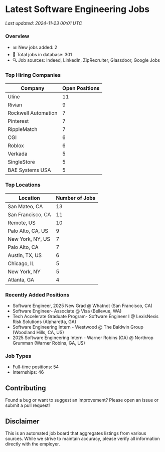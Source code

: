 # Latest Software Engineering Jobs
*Last updated: 2024-11-23 00:01 UTC*

### Overview
- 📊 New jobs added: 2
- 💼 Total jobs in database: 301
- 🔍 Job sources: Indeed, LinkedIn, ZipRecruiter, Glassdoor, Google Jobs

### Top Hiring Companies
| Company | Open Positions |
|---------|---------------|
| Uline | 11 |
| Rivian | 9 |
| Rockwell Automation | 7 |
| Pinterest | 7 |
| RippleMatch | 7 |
| CGI | 6 |
| Roblox | 6 |
| Verkada | 5 |
| SingleStore | 5 |
| BAE Systems USA | 5 |

### Top Locations
| Location | Number of Jobs |
|----------|---------------|
| San Mateo, CA | 13 |
| San Francisco, CA | 11 |
| Remote, US | 10 |
| Palo Alto, CA, US | 9 |
| New York, NY, US | 7 |
| Palo Alto, CA | 7 |
| Austin, TX, US | 6 |
| Chicago, IL | 5 |
| New York, NY | 5 |
| Atlanta, GA | 4 |

### Recently Added Positions
- Software Engineer, 2025 New Grad @ Whatnot (San Francisco, CA)
- Software Engineer- Associate @ Visa (Bellevue, WA)
- Tech Accelerate Graduate Program- Software Engineer I @ LexisNexis Risk Solutions (Alpharetta, GA)
- Software Engineering Intern - Westwood @ The Baldwin Group (Woodland Hills, CA, US)
- 2025 Software Engineering Intern - Warner Robins (GA) @ Northrop Grumman (Warner Robins, GA, US)

### Job Types
- Full-time positions: 54
- Internships: 46

## Contributing
Found a bug or want to suggest an improvement? Please open an issue or submit a pull request!

## Disclaimer
This is an automated job board that aggregates listings from various sources. While we strive to maintain accuracy, 
please verify all information directly with the employer.
